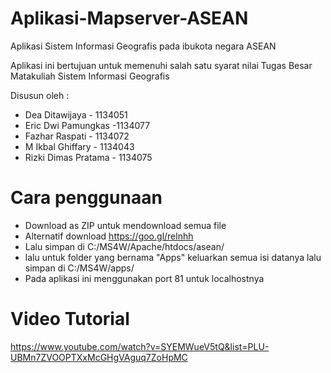 # Aplikasi-Mapserver-ASEAN

Aplikasi Sistem Informasi Geografis pada ibukota negara ASEAN

Aplikasi ini bertujuan untuk memenuhi salah satu syarat nilai Tugas Besar Matakuliah Sistem Informasi Geografis

Disusun oleh :

- Dea Ditawijaya - 1134051
- Eric Dwi Pamungkas  -1134077
- Fazhar Raspati - 1134072
- M Ikbal Ghiffary - 1134043
- Rizki Dimas Pratama - 1134075
  

# Cara penggunaan

- Download as ZIP untuk mendownload semua file
- Alternatif download https://goo.gl/relnhh
- Lalu simpan di C:/MS4W/Apache/htdocs/asean/
- lalu untuk folder yang bernama "Apps" keluarkan semua isi datanya lalu simpan di C:/MS4W/apps/
- Pada aplikasi ini menggunakan port 81 untuk localhostnya

# Video Tutorial
https://www.youtube.com/watch?v=SYEMWueV5tQ&list=PLU-UBMn7ZVOOPTXxMcGHgVAguq7ZoHpMC

